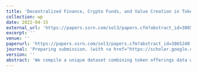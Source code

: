 ```yaml
---
title: 'Decentralized Finance, Crypto Funds, and Value Creation in Tokenized Firms'
collection: wp
date: 2022-04-15
external_url: 'https://papers.ssrn.com/sol3/papers.cfm?abstract_id=3865240'
excerpt: ''
venue: ''
paperurl: 'https://papers.ssrn.com/sol3/papers.cfm?abstract_id=3865240'
journal: 'Preparing submission. (with <a href="https://scholar.google.com/citations?user=rH8ShgoAAAAJ&hl=en&oi=ao">D. Cumming</a>, N. Dombrowski, <a href="https://www.bwl.uni-hamburg.de/finance/team/drobetz.html">W. Drobetz</a>)'
version: ''
abstract: 'We compile a unique dataset combining token offerings data with insitutional investment data, as well as proprietary performance data of crypto funds. Crypto funds are a new intermediary in entrepreneurial finance markets that employ sophisticated investment strategies typically only seen in public equity markets thanks to the liquidity of cryptocurrency markets. We find that token offerings receive higher valuations in the presence of crypto funds and post-offering institutional investments are also characterized by a jump in the cryptocurrency price. Consistent with the asset management literature, we find that crypto funds underperform the market (interestingly even before fees). We also examine how these patterns vary in the cross-section of crypto fund types and startup characteristics.'
---
```

